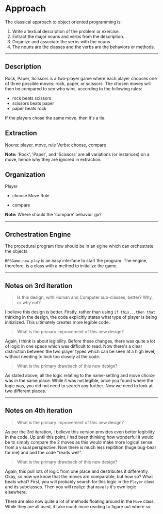 # Approach

The classical approach to object oriented programming is:

1. Write a textual description of the problem or exercise.
2. Extract the major nouns and verbs from the description.
3. Organize and associate the verbs with the nouns.
4. The nouns are the classes and the verbs are the behaviors or methods.

---

## Description

Rock, Paper, Scissors is a two-player game where each player chooses
one of three possible moves: rock, paper, or scissors. The chosen moves
will then be compared to see who wins, according to the following rules:

- rock beats scissors
- scissors beats paper
- paper beats rock

If the players chose the same move, then it's a tie.

## Extraction

Nouns: player, move, rule
Verbs: choose, compare

**Note:** 'Rock', 'Paper', and 'Scissors' are all variations (or instances) on
a move, hence why they are ignored in extraction.

## Organization

Player
- choose
Move
Rule


- compare

**Note:** Where should the 'compare' behavior go?

---

## Orchestration Engine

The procedural program flow should be in an egine which can orchestrate the
objects.

`RPSGame.new.play` is an easy interface to start the program. The engine,
therefore, is a class with a method to initialize the game.

---

## Notes on 3rd iteration

> Is this design, with Human and Computer sub-classes, better? Why, or why not?

I believe this design is better. Firstly, rather than using `if this...then that`
thinking in the design, the code explicitly states what type of player is being
initialized. This ultimately creates more legible code.

> What is the primary improvement of this new design?

Again, I think is about legibility. Before these changes, there was quite a lot
of logic in one space which was difficult to read. Now there's a clear distinction
between the two player types which can be seen at a high level, without needing
to look too closely at the code.

> What is the primary drawback of this new design?

As stated above, all the logic relating to the name-setting and move choice
was in the same place. While it was not legible, once you found where the logic
was, you did not need to search any further. Now we need to look at two different
places.

---

## Notes on 4th iteration

> What is the primary improvement of this new design?

As per the 3rd iteration, I believe this version provides even better legibility
in the code. Up until this point, I had been thinking how wonderful it would be
to simply compare the 2 moves as this would make more logical sense from a
visual perspective. Now there is much less repitition (huge bug-bear for me) and
and the code "reads well".

> What is the primary drawback of this new design?

Again, this pull lots of logic from one place and destributes it differently.
Okay, so now we know that the moves are comparable, but how so? What beats what?
First, you will probably search for this logic in the `Player` class and its
subclasses. Then you will realize that `move` is it's own logic elsewhere.

There are also now quite a lot of methods floating around in the `Move` class.
While they are all used, it take much more reading to figure out where so.
